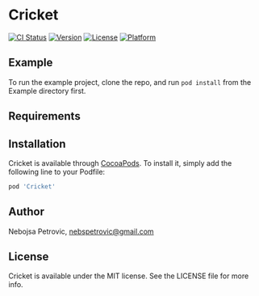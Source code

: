 # Cricket

[![CI Status](http://img.shields.io/travis/brigade-jenkins/Cricket.svg?style=flat)](https://travis-ci.org/brigade-jenkins/Cricket)
[![Version](https://img.shields.io/cocoapods/v/Cricket.svg?style=flat)](http://cocoapods.org/pods/Cricket)
[![License](https://img.shields.io/cocoapods/l/Cricket.svg?style=flat)](http://cocoapods.org/pods/Cricket)
[![Platform](https://img.shields.io/cocoapods/p/Cricket.svg?style=flat)](http://cocoapods.org/pods/Cricket)

## Example

To run the example project, clone the repo, and run `pod install` from the Example directory first.

## Requirements

## Installation

Cricket is available through [CocoaPods](http://cocoapods.org). To install
it, simply add the following line to your Podfile:

```ruby
pod 'Cricket'
```

## Author

Nebojsa Petrovic, nebspetrovic@gmail.com

## License

Cricket is available under the MIT license. See the LICENSE file for more info.
